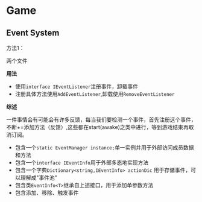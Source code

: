 # Game

## Event System

方法1：

两个文件

**用法**

* 使用`interface IEventListener`注册事件，卸载事件
* 注册具体方法使用`AddEventListener`,卸载使用`RemoveEventListener`

**综述**

一件事情会有可能会有许多反馈，每当我们要检测一个事件，首先注册这个事件，不断+=添加方法（反馈）,这些都在start(awake)之类中进行，等到游戏结束再取消订阅。

* 包含一个`static EventManager instance;`单一实例并用于外部访问成员数据和方法
* 包含一个`interface IEventInfo`用于外部多态地实现方法
* 包含一个字典`Dictionary<string,IEventInfo> actionDic` 用于存储事件，可以理解成"事件池"
* 包含类`EventInfo<T>`继承自上述接口，用于添加单参数方法
* 包含添加、移除、触发事件

